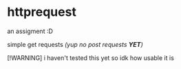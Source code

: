 # httprequest
an assigment :D

simple get requests _(yup no post requests **_YET_**)_

[!WARNING]
i haven't tested this yet so idk how usable it is